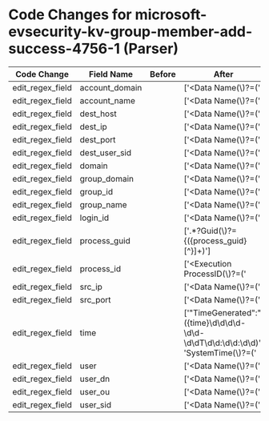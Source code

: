 # Code Changes for microsoft-evsecurity-kv-group-member-add-success-4756-1 (Parser)

| Code Change | Field Name | Before | After |
|-------------|------------|--------|-------|
| edit_regex_field | account_domain |  | ['<Data Name(\\)?=(\'|")MemberSid(\'|")>(({dest_user_sid}S-\d+-[^:\s<]+)|({account_domain}[^\\\s<]+)\\+({account_name}[^\s]+)|(?:[^\s\<]+))</Data>'] |
| edit_regex_field | account_name |  | ['<Data Name(\\)?=(\'|")MemberName(\'|")>({user_dn}(?i)(cn)=({account_name}[^,]+),({user_ou}OU.+?DC=[\w-]+))</Data>', '<Data Name(\\)?=(\'|")MemberSid(\'|")>(({dest_user_sid}S-\d+-[^:\s<]+)|({account_domain}[^\\\s<]+)\\+({account_name}[^\s]+)|(?:[^\s\<]+))</Data>'] |
| edit_regex_field | dest_host |  | ['<Data Name(\\)?=(\'|")RemoteMachineAccount(\'|")>({dest_host}[\w\-.]+)'] |
| edit_regex_field | dest_ip |  | ['<Data Name(\\)?=(\'|")RemoteIPAddress(\'|")>({dest_ip}((([0-9a-fA-F.]{0,4}):{1,2}){1,7}([0-9a-fA-F]){0,4})|(((25[0-5]|(2[0-4]|1\d|[0-9]|)\d)\.?\b){4}))(:({dest_port}\d+))?'] |
| edit_regex_field | dest_port |  | ['<Data Name(\\)?=(\'|")RemoteIPAddress(\'|")>({dest_ip}((([0-9a-fA-F.]{0,4}):{1,2}){1,7}([0-9a-fA-F]){0,4})|(((25[0-5]|(2[0-4]|1\d|[0-9]|)\d)\.?\b){4}))(:({dest_port}\d+))?', '<Data Name(\\)?=(\'|")RemotePort(\'|")>({dest_port}\d+)'] |
| edit_regex_field | dest_user_sid |  | ['<Data Name(\\)?=(\'|")MemberSid(\'|")>(({dest_user_sid}S-\d+-[^:\s<]+)|({account_domain}[^\\\s<]+)\\+({account_name}[^\s]+)|(?:[^\s\<]+))</Data>'] |
| edit_regex_field | domain |  | ['<Data Name(\\)?=(\'|")SubjectDomainName(\'|")>({domain}[^<]+)</Data>'] |
| edit_regex_field | group_domain |  | ['<Data Name(\\)?=(\'|")TargetDomainName(\'|")>(?=\w)({group_domain}[^<]+)</Data>'] |
| edit_regex_field | group_id |  | ['<Data Name(\\)?=(\'|")TargetSid(\'|")>({group_id}[^<]+)</Data>'] |
| edit_regex_field | group_name |  | ['<Data Name(\\)?=(\'|")TargetUserName(\'|")>(?=\w)({group_name}[^<]+)</Data>'] |
| edit_regex_field | login_id |  | ['<Data Name(\\)?=(\'|")SubjectLogonId(\'|")>({login_id}[^<]+)</Data>'] |
| edit_regex_field | process_guid |  | ['<System>.*?Guid(\\)?=\{({process_guid}[^}]+)'] |
| edit_regex_field | process_id |  | ['<Execution ProcessID(\\)?=(\'|")({process_id}\d+)'] |
| edit_regex_field | src_ip |  | ['<Data Name(\\)?=(\'|")LocalIPAddress(\'|")>({src_ip}((([0-9a-fA-F.]{0,4}):{1,2}){1,7}([0-9a-fA-F]){0,4})|(((25[0-5]|(2[0-4]|1\d|[0-9]|)\d)\.?\b){4}))(:({src_port}\d+))?<'] |
| edit_regex_field | src_port |  | ['<Data Name(\\)?=(\'|")LocalIPAddress(\'|")>({src_ip}((([0-9a-fA-F.]{0,4}):{1,2}){1,7}([0-9a-fA-F]){0,4})|(((25[0-5]|(2[0-4]|1\d|[0-9]|)\d)\.?\b){4}))(:({src_port}\d+))?<', '<Data Name(\\)?=(\'|")LocalPort(\'|")>({src_port}\d+)'] |
| edit_regex_field | time |  | ['"TimeGenerated":"({time}\d\d\d\d-\d\d-\d\dT\d\d:\d\d:\d\d)', 'SystemTime(\\)?=(\'|")({time}\d\d\d\d-\d\d-\d\dT\d\d:\d\d:\d\d)'] |
| edit_regex_field | user |  | ['<Data Name(\\)?=(\'|")SubjectUserName(\'|")>({user}[\w\.\-\!\#\^\~]{1,40}\$?)</Data>'] |
| edit_regex_field | user_dn |  | ['<Data Name(\\)?=(\'|")MemberName(\'|")>({user_dn}(?i)(cn)=({account_name}[^,]+),({user_ou}OU.+?DC=[\w-]+))</Data>'] |
| edit_regex_field | user_ou |  | ['<Data Name(\\)?=(\'|")MemberName(\'|")>({user_dn}(?i)(cn)=({account_name}[^,]+),({user_ou}OU.+?DC=[\w-]+))</Data>'] |
| edit_regex_field | user_sid |  | ['<Data Name(\\)?=(\'|")SubjectUserSid(\'|")>({user_sid}[^<]+)</Data>', '<Security UserID(\\)?=(\'|")({user_sid}[^\'"]+)'] |